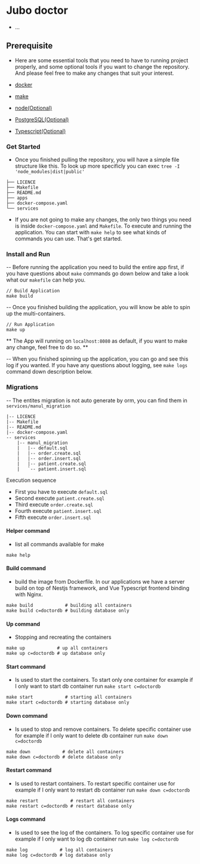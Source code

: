 # Jubo doctor

- ...

## Prerequisite

- Here are some essential tools that you need to have to running project properly, and some optional tools if you want to change the repository.
And please feel free to make any changes that suit your interest.

- [docker](https://www.docker.com/)
- [make](https://www.gnu.org/software/make/)
- [node(Optional)](https://nodejs.org/en/)
- [PostgreSQL(Optional)](https://www.postgresql.org/)
- [Typescript(Optional)](https://www.typescriptlang.org/)


### Get Started

- Once you finished pulling the repository, you will have a simple file structure like this. To look up more specificly you can exec `tree -I 'node_modules|dist|public'`

```text
├── LICENCE
├── Makefile
├── README.md
├── apps
├── docker-compose.yaml
└── services
```

- If you are not going to make any changes, the only two things you need is inside `docker-compose.yaml` and `Makefile`. To execute and running the application.
You can start with `make help` to see what kinds of commands you can use. That's get started.

### Install and Run

-- Before running the application you need to build the entire app first, if you have questions about `make` commands go down below and take a look what our `makefile` can help you.

```shell
// Build Application
make build
```

-- Once you finished building the application, you will know be able to spin up the multi-containers. 

```shell
// Run Application
make up
```

** The App will running on `localhost:8080` as default, if you want to make any change, feel free to do so. **


-- When you finished spinning up the application, you can go and see this log if you wanted. If you have any
questions about logging, see `make logs` command down description below.

### Migrations

-- The entites migration is not auto generate by orm, you can find them in `services/manul_migration`

```text
|-- LICENCE
|-- Makefile
|-- README.md
|-- docker-compose.yaml
-- services
    |-- manul_migration
    |   |-- default.sql
    |   |-- order.create.sql
    |   |-- order.insert.sql
    |   |-- patient.create.sql
    |   `-- patient.insert.sql
```

Execution sequence
- First you have to execute `default.sql`
- Second execute `patient.create.sql`
- Third execute `order.create.sql`
- Fourth execute `patient.insert.sql`
- Fifth execute `order.insert.sql`

#### Helper command

- list all commands available for make

```shell
make help
```

#### Build command

- build the image from Dockerfile. In our applications we have a server build on top of Nestjs framework, and Vue Typescript frontend binding with Nginx.

```shell
make build            # building all containers
make build c=doctordb # building database only
```

#### Up command

- Stopping and recreating the containers

```shell
make up            # up all containers
make up c=doctordb # up database only
```

#### Start command

- Is used to start the containers. To start only one container for example if I only want to start db container run `make start c=doctordb`

```shell
make start            # starting all containers
make start c=doctordb # starting database only
```

#### Down command

- Is used to stop and remove containers. To delete specific container use for example if I only want to delete db container run `make down c=doctordb`

```shell
make down            # delete all containers
make down c=doctordb # delete database only
```

#### Restart command

- Is used to restart containers. To restart specific container use for example if I only want to restart db container run `make down c=doctordb`

```shell
make restart            # restart all containers
make restart c=doctordb # restart database only
```

#### Logs command

- Is used to see the log of the containers. To log specific container use for example if I only want to log db container run `make log c=doctordb`

```shell
make log            # log all containers
make log c=doctordb # log database only
```
